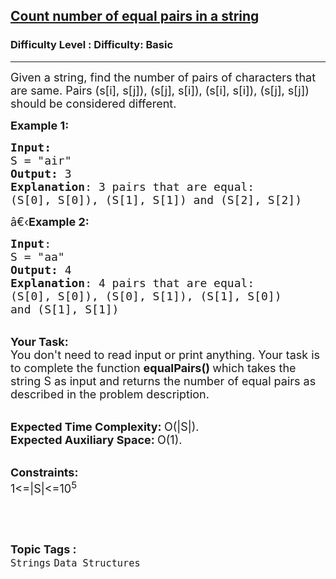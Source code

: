 <h2><a href="https://www.geeksforgeeks.org/problems/count-number-of-equal-pairs-in-a-string0520/1?page=5&category=Strings&difficulty=Basic&sortBy=submissions">Count number of equal pairs in a string</a></h2><h3>Difficulty Level : Difficulty: Basic</h3><hr><div class="problems_problem_content__Xm_eO"><p><span style="font-size:18px">Given a string, find the number of pairs of characters that are same. Pairs (s[i], s[j]), (s[j], s[i]), (s[i], s[i]), (s[j], s[j]) should be considered different.</span></p>

<p><span style="font-size:18px"><strong>Example 1:</strong></span></p>

<pre><span style="font-size:18px"><strong>Input:</strong>
S = "air"
<strong>Output:</strong> 3
<strong>Explanation</strong>: 3 pairs that are equal:
(S[0], S[0]), (S[1], S[1]) and (S[2], S[2])
</span></pre>

<p><span style="font-size:18px">â€‹<strong>Example 2:</strong></span></p>

<pre><span style="font-size:18px"><strong>Input</strong>: 
S = "aa"
<strong>Output:</strong> 4
<strong>Explanation</strong>: 4 pairs that are equal:
(S[0], S[0]), (S[0], S[1]), (S[1], S[0])
and (S[1], S[1])</span>
</pre>

<p><br>
<span style="font-size:18px"><strong>Your Task:</strong><br>
You don't need to read input or print anything. Your task is to complete the function&nbsp;<strong>equalPairs()&nbsp;</strong>which takes the string S as input and returns the number of equal pairs as described in the problem description.</span></p>

<p><br>
<span style="font-size:18px"><strong>Expected Time Complexity:&nbsp;</strong>O(|S|).<br>
<strong>Expected Auxiliary Space:&nbsp;</strong>O(1).</span></p>

<p><br>
<span style="font-size:18px"><strong>Constraints:</strong><br>
1&lt;=|S|&lt;=10<sup>5</sup></span></p>

<p>&nbsp;</p>
</div><br><p><span style=font-size:18px><strong>Topic Tags : </strong><br><code>Strings</code>&nbsp;<code>Data Structures</code>&nbsp;